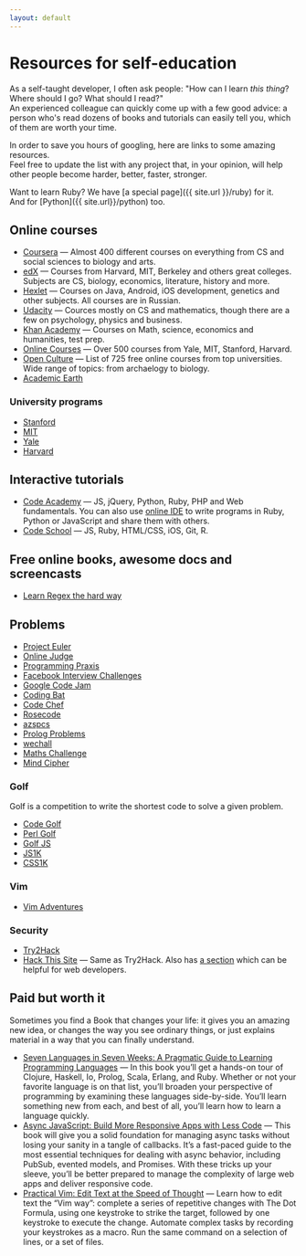 ```yaml
---
layout: default
---
```

<!-- vim: set textwidth=80 colorcolumn=80: -->
<!-- Please, wrap strings longer than 80 characters -->

# Resources for self-education

As a self-taught developer, I often ask people: "How can I learn *this thing*?
Where should I go? What should I read?"    
An experienced colleague can quickly come up with a few good advice: a person
who's read dozens of books and tutorials can easily tell you, which of them are
worth your time.

In order to save you hours of googling, here are links to some amazing
resources.    
Feel free to update the list with any project that, in your opinion, will help
other people become harder, better, faster, stronger.

Want to learn Ruby? We have [a special page]({{ site.url }}/ruby) for it.    
And for [Python]({{ site.url}}/python) too.

## Online courses

- [Coursera](https://www.coursera.org/) — Almost 400 different courses on
  everything from CS and social sciences to biology and arts.
- [edX](https://www.edx.org/) — Courses from Harvard, MIT, Berkeley and others
  great colleges. Subjects are CS, biology, economics, literature, history and
  more.
- [Hexlet](http://hexlet.org/) — Courses on Java, Android, iOS development,
  genetics and other subjects. All courses are in Russian.
- [Udacity](https://www.udacity.com/) — Cources mostly on CS and mathematics,
  though there are a few on psychology, physics and business.
- [Khan Academy](https://www.khanacademy.org/) — Courses on Math, science,
  economics and humanities, test prep.
- [Online Courses](http://www.onlinecourses.com/) — Over 500 courses from Yale,
  MIT, Stanford, Harvard.
- [Open Culture](http://www.openculture.com/freeonlinecourses) — List of 725
  free online courses from top universities. Wide range of topics: from
  archaelogy to biology.
- [Academic Earth](http://academicearth.org/)

### University programs

- [Stanford](http://online.stanford.edu/)
- [MIT](http://ocw.mit.edu/)
- [Yale](http://oyc.yale.edu/)
- [Harvard](http://www.extension.harvard.edu/open-learning-initiative)

## Interactive tutorials

- [Code Academy](http://www.codecademy.com/) — JS, jQuery, Python, Ruby, PHP and Web
  fundamentals. You can also use [online IDE](http://labs.codecademy.com)
  to write programs in Ruby, Python or JavaScript and share them with others.
- [Code School](http://www.codeschool.com/) — JS, Ruby, HTML/CSS, iOS, Git, R.

## Free online books, awesome docs and screencasts

- [Learn Regex the hard way](http://regex.learncodethehardway.org/book/)

## Problems

- [Project Euler](http://projecteuler.net/)
- [Online Judge](http://www.spoj.com/problems/classical/)
- [Programming Praxis](http://programmingpraxis.com/)
- [Facebook Interview Challenges](https://facebook.interviewstreet.com/recruit/challenges)
- [Google Code Jam](https://code.google.com/codejam/contests.html)
- [Coding Bat](http://codingbat.com/)
- [Code Chef](http://www.codechef.com/)
- [Rosecode](http://www.javaist.com/rosecode/index.php)
- [azspcs](http://www.azspcs.net/)
- [Prolog Problems](https://sites.google.com/site/prologsite/prolog-problems)
- [wechall](http://www.wechall.net/)
- [Maths Challenge](http://mathschallenge.net/)
- [Mind Cipher](http://www.mindcipher.com/)

### Golf

Golf is a competition to write the shortest code to solve a given problem.

- [Code Golf](http://codegolf.com/)
- [Perl Golf](http://perlgolf.sourceforge.net/)
- [Golf JS](http://golfjs.com/)
- [JS1K](http://js1k.com/)
- [CSS1K](http://css1k.com/)

### Vim
- [Vim Adventures](http://vim-adventures.com/)

### Security
- [Try2Hack](http://www.try2hack.nl/)
- [Hack This Site](https://www.hackthissite.org/pages/index/index.php) — Same as
  Try2Hack. Also has [a
  section](https://www.hackthissite.org/missions/programming/) which can be
  helpful for web developers.

## Paid but worth it

Sometimes you find a Book that changes your life: it gives you an amazing new
idea, or changes the way you see ordinary things, or just explains material
in a way that you can finally understand.    

- [Seven Languages in Seven Weeks: A Pragmatic Guide to Learning Programming
  Languages](http://pragprog.com/book/btlang/seven-languages-in-seven-weeks) —
  In this book you’ll get a hands-on tour of Clojure, Haskell, Io, Prolog,
  Scala, Erlang, and Ruby. Whether or not your favorite language is on that
  list, you’ll broaden your perspective of programming by examining these
  languages side-by-side. You’ll learn something new from each, and best of all,
  you’ll learn how to learn a language quickly.
- [Async JavaScript: Build More Responsive Apps with Less
  Code](http://pragprog.com/book/tbajs/async-javascript) — This book will give
  you a solid foundation for managing async tasks without losing your sanity in
  a tangle of callbacks. It’s a fast-paced guide to the most essential
  techniques for dealing with async behavior, including PubSub, evented models,
  and Promises. With these tricks up your sleeve, you’ll be better prepared to
  manage the complexity of large web apps and deliver responsive code.
- [Practical Vim: Edit Text at the Speed of
  Thought](http://pragprog.com/book/dnvim/practical-vim) — Learn how to edit
  text the “Vim way”: complete a series of repetitive changes with The Dot
  Formula, using one keystroke to strike the target, followed by one keystroke
  to execute the change. Automate complex tasks by recording your keystrokes as
  a macro. Run the same command on a selection of lines, or a set of files.
